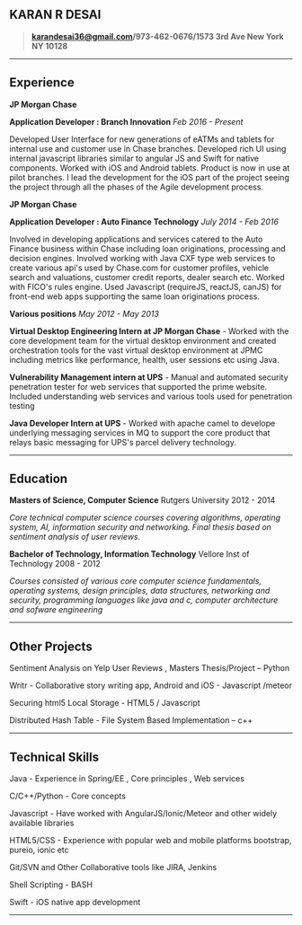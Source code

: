 KARAN R DESAI
---------
> **karandesai36@gmail.com/973-462-0676/1573 3rd Ave New York NY 10128**

----

Experience
----------

**JP Morgan Chase**

**Application Developer :  Branch Innovation**    *Feb 2016 - Present*

Developed User Interface for new generations of eATMs and tablets for internal use and customer use in Chase branches. Developed rich UI using internal javascript libraries similar to angular JS and Swift for native components. Worked with iOS and Android tablets. Product is now in use at pilot branches. I lead the development for the iOS part of the project seeing the project through all the phases of the Agile development process.

**JP Morgan Chase**

**Application Developer :  Auto Finance Technology**  *July 2014 - Feb 2016*

Involved in developing applications and services catered to the Auto Finance business within Chase including loan originations, processing and decision engines. Involved working with Java CXF type web services to create various api's used by Chase.com for customer profiles, vehicle search and valuations, customer credit reports, dealer search etc. Worked with FICO's rules engine. Used Javascript (requireJS, reactJS, canJS) for front-end web apps supporting the same loan originations process. 

**Various positions** *May 2012 - May 2013*

**Virtual Desktop Engineering Intern at JP Morgan Chase** -  Worked with the core development team for the virtual desktop environment and created orchestration tools for the vast virtual desktop environment at JPMC including metrics like performance, health, user sessions etc using Java.

**Vulnerability Management intern at UPS** - Manual and automated security penetration tester for web services that supported the prime website. Included understanding web services and various tools used for penetration testing

**Java Developer Intern at UPS** - Worked with apache camel to develope underlying messaging services in MQ to support the core product that relays basic messaging for UPS's parcel delivery technology.




----

Education
---------

 **Masters of Science, Computer Science** Rutgers University 2012 - 2014
   
*Core technical computer science courses covering algorithms, operating system, AI, information security and networking. Final thesis based on sentiment analysis of user reviews.*


**Bachelor of Technology, Information Technology** Vellore Inst of Technology 2008 - 2012

*Courses consisted of various core computer science fundamentals, operating systems, design principles, data structures, networking and security, programming languages like java and c, computer architecture and sofware engineering*



<!--Other Experience
-------------------- -->

----

Other Projects
---------

Sentiment Analysis on Yelp User Reviews , Masters Thesis/Project – Python

Writr - Collaborative story writing app, Android and iOS - Javascript /meteor

Securing html5 Local Storage  - HTML5 / Javascript				

Distributed Hash Table - File System Based Implementation – c++

----

Technical Skills
---------

Java - Experience in Spring/EE , Core principles , Web services 

C/C++/Python - Core concepts

Javascript - Have worked with AngularJS/Ionic/Meteor and other widely available libraries 

HTML5/CSS - Experience with popular web and mobile platforms bootstrap, pureio, ionic etc

Git/SVN and Other Collaborative tools like JIRA, Jenkins

Shell Scripting - BASH

Swift - iOS native app development

----
<!-- ---- -->
